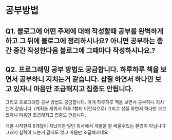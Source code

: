# 공부방법

## Q1. 블로그에 어떤 주제에 대해 작성할때 공부를 완벽하게 하고 그 뒤에 블로그에 정리하시나요? 아니면 공부하는 중간 중간 작성한다음 블로그에 그때마다 작성하시나요.?

## Q2. 프로그래밍 공부 방법도 궁금합니다. 하루하루 책을 보면서 공부하니 지치는거 같습니다. 삽질 하면서 하나만 보고 있자니 마음만 조급해지고 집중도 안됩니다.





그리고 프로그래밍 공부 방법도 궁금합니다. 
이게 하루하루 책을 보면서 공부하니 지치는거 같습니다. (계획을 세워서 하루 1챕터 이런식으로)
그리고 삽질 하면서 하나만 보고 있자니 마음만 조급해지고 집중도 안됩니다. 

개발 시작한지 6개월이 지났지만 일단 회사에서 개발을 잘 배울수있는 환경이 아닙니다 
그래서 실력이 느는거 같지도 않고 마음만 조급해지네요 